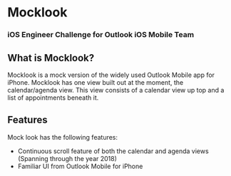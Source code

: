 # Mocklook
### iOS Engineer Challenge for Outlook iOS Mobile Team

## What is Mocklook?
Mocklook is a mock version of the widely used Outlook Mobile app for iPhone.
Mocklook has one view built out at the moment, the calendar/agenda view.
This view consists of a calendar view up top and a list of appointments beneath it.

## Features
Mock look has the following features:
- Continuous scroll feature of both the calendar and agenda views (Spanning through the year 2018)
- Familiar UI from Outlook Mobile for iPhone
